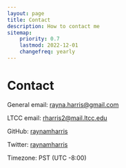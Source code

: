 ```yaml
---
layout: page
title: Contact
description: How to contact me
sitemap:
    priority: 0.7
    lastmod: 2022-12-01
    changefreq: yearly
---
```


# Contact

General email: [rayna.harris@gmail.com](mailto:rayna.harris@gmail.com)  

LTCC email: [rharris2@mail.ltcc.edu](mailto:rharris2@mail.ltcc.edu) 

GitHub: [raynamharris](https://github.com/raynamharris)

Twitter: [raynamharris](https://twitter.com/raynamharris)

Timezone: PST (UTC -8:00)

